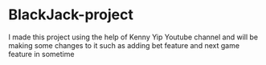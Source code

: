 # BlackJack-project
I made this project using the help of Kenny Yip Youtube channel and will be making some changes to it such as adding bet feature and next game feature in sometime 
